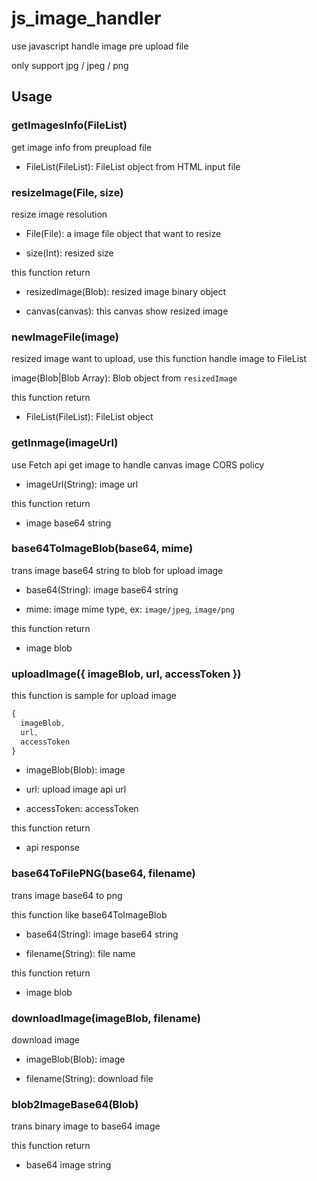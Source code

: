 # js_image_handler

use javascript handle image pre upload file

only support jpg / jpeg / png

## Usage

### getImagesInfo(FileList)

get image info from preupload file

* FileList(FileList): FileList object from HTML input file

### resizeImage(File, size)

resize image resolution

* File(File): a image file object that want to resize

* size(Int): resized size

this function return

* resizedImage(Blob): resized image binary object

* canvas(canvas): this canvas show resized image

### newImageFile(image)

resized image want to upload, use this function handle image to FileList

image(Blob|Blob Array): Blob object from `resizedImage`

this function return

* FileList(FileList): FileList object

### getInmage(imageUrl)

use Fetch api get image to handle canvas image CORS policy

* imageUrl(String): image url

this function return

* image base64 string

### base64ToImageBlob(base64, mime)

trans image base64 string to blob for upload image

* base64(String): image base64 string

* mime: image mime type, ex: `image/jpeg`, `image/png`

this function return

* image blob

### uploadImage({ imageBlob, url, accessToken })

this function is sample for upload image

```javascript
{
  imageBlob,
  url,
  accessToken
}
```

* imageBlob(Blob): image

* url: upload image api url

* accessToken: accessToken

this function return

* api response

### base64ToFilePNG(base64, filename)

trans image base64 to png

this function like base64ToImageBlob

* base64(String): image base64 string

* filename(String): file name

this function return

* image blob

### downloadImage(imageBlob, filename)

download image

* imageBlob(Blob): image

* filename(String): download file

### blob2ImageBase64(Blob)

trans binary image to base64 image

this function return

* base64 image string
